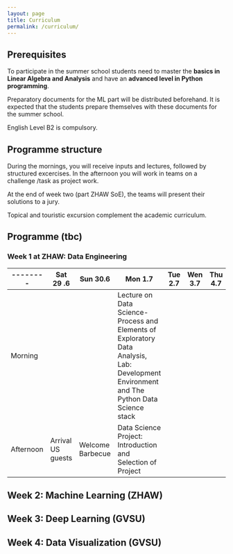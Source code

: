 ```yaml
---
layout: page
title: Curriculum
permalink: /curriculum/
---
```

## Prerequisites 

To participate in the summer school students need to master the **basics in Linear Algebra and Analysis** and have an **advanced level in Python programming**.

Preparatory documents for the ML part will be distributed beforehand. It is expected that the students prepare themselves with these documents for the summer school.

English Level B2 is compulsory.

## Programme structure 
During the mornings, you will receive inputs and lectures, followed by structured excercises. In the afternoon you will work in teams on a challenge /task as project work.

At the end of week two (part ZHAW SoE), the teams will present their solutions to a jury.

Topical and touristic excursion complement the academic curriculum.

## Programme (tbc)

### Week 1 at ZHAW: Data Engineering 
|--------|Sat 29 .6|Sun 30.6|Mon 1.7|Tue 2.7|Wen 3.7|Thu 4.7|Fri 5.7|Sat 6.7|Son 7.7.|
|--------|---------|--------|-------|-------|-------|-------|-------|-------|--------|
|Morning |         |        |Lecture on Data Science-Process and Elements of Exploratory Data Analysis, Lab: Development Environment and The Python Data Science stack| 
|Afternoon|Arrival US guests|Welcome Barbecue|Data Science Project: Introduction and Selection of Project|


## Week 2: Machine Learning (ZHAW)

## Week 3: Deep Learning (GVSU)

## Week 4: Data Visualization (GVSU)
